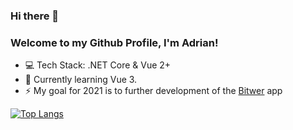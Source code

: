 ### Hi there 👋
### Welcome to my Github Profile, I'm Adrian!
- 💻 Tech Stack: .NET Core & Vue 2+
- 🌱 Currently learning Vue 3.
- ⚡ My goal for 2021 is to further development of the [Bitwer](https://github.com/enzonzee/bitwer-app) app
   
[![Top Langs](https://github-readme-stats.vercel.app/api/top-langs/?username=enzonzee&layout=compact)](https://github.com/enzonzee)
